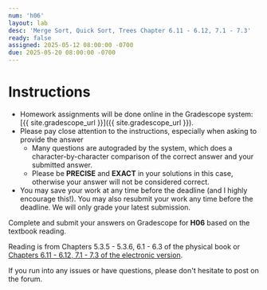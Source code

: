 ```yaml
---
num: 'h06'
layout: lab
desc: 'Merge Sort, Quick Sort, Trees Chapter 6.11 - 6.12, 7.1 - 7.3'
ready: false
assigned: 2025-05-12 08:00:00 -0700
due: 2025-05-20 08:00:00 -0700
---
```


# Instructions

- Homework assignments will be done online in the Gradescope system: [{{ site.gradescope_url }}]({{ site.gradescope_url }}).
- Please pay close attention to the instructions, especially when asking to provide the answer
  - Many questions are autograded by the system, which does a character-by-character comparison of the correct answer and your submitted answer.
  - Please be **PRECISE** and **EXACT** in your solutions in this case, otherwise your answer will not be considered correct.
- You may save your work at any time before the deadline (and I highly encourage this!). You may also resubmit your work any time before the deadline. We will only grade your latest submission.

Complete and submit your answers on Gradescope for **H06** based on the textbook reading.

Reading is from Chapters 5.3.5 - 5.3.6, 6.1 - 6.3 of the physical book or [Chapters 6.11 - 6.12, 7.1 - 7.3 of the electronic version](https://runestone.academy/ns/books/published/pythonds/index.html).

If you run into any issues or have questions, please don't hesitate to post on the forum.
